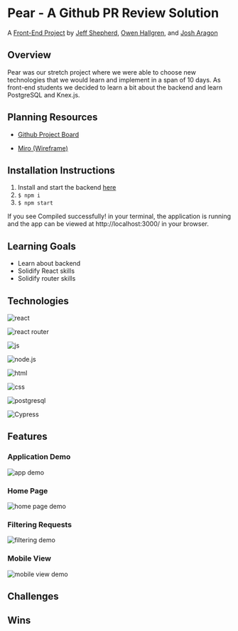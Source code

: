 # Pear - A Github PR Review Solution

A [Front-End Project](https://frontend.turing.io/projects/module-3/stretch.html) by [Jeff Shepherd](https://github.com/JeffShepherd), [Owen Hallgren](https://github.com/OwenHallgren), and [Josh Aragon](https://github.com/JoshAragon)


## Overview
Pear was our stretch project where we were able to choose new technologies that we would learn and implement in a span of 10 days. As front-end students we decided to learn a bit about the backend and learn PostgreSQL and Knex.js.

## Planning Resources

* [Github Project Board](https://github.com/owenhallgren/stretch-project/projects/2)

* [Miro (Wireframe)](https://miro.com/app/board/o9J_lKpikHM=/)

## Installation Instructions

1. Install and start the backend [here](https://github.com/owenhallgren/stretch-api)
2. `$ npm i`
3. `$ npm start`

If you see Compiled successfully! in your terminal, the application is running and the app can be viewed at http://localhost:3000/ in your browser.


## Learning Goals
* Learn about backend
* Solidify React skills
* Solidify router skills


## Technologies

![react](https://img.shields.io/badge/React-20232A?style=for-the-badge&logo=react&logoColor=61DAFB)

![react router](https://img.shields.io/badge/React_Router-CA4245?style=for-the-badge&logo=react-router&logoColor=white)

![js](https://img.shields.io/badge/JavaScript-F7DF1E?style=for-the-badge&logo=javascript&logoColor=black)

![node.js](	https://img.shields.io/badge/Node.js-43853D?style=for-the-badge&logo=node.js&logoColor=white)

![html](https://img.shields.io/badge/HTML5-E34F26?style=for-the-badge&logo=html5&logoColor=white)

![css](https://img.shields.io/badge/CSS3-1572B6?style=for-the-badge&logo=css3&logoColor=white)

![postgresql](https://img.shields.io/badge/PostgreSQL-316192?style=for-the-badge&logo=postgresql&logoColor=white)

<img alt="Cypress" src='https://img.shields.io/badge/cypress%20-%23404d59.svg?&style=for-the-badge&logo=Cypress&logoColor=white'/>

## Features

### Application Demo
![app demo](https://i.gyazo.com/566584f0ce473f66542a6d4f4b2da9c9.gif)
### Home Page
![home page demo](https://gyazo.com/018d19acf0c685e7f5d7a3b000c555bd.png)
### Filtering Requests
![filtering demo](https://i.gyazo.com/da00a9a3b8aba219d0081a56d7c25dd0.gif)

### Mobile View
![mobile view demo](https://gyazo.com/4cc2d1b18b4c6bc1324ed298cd9c9c6a.png)


##  Challenges

## Wins
